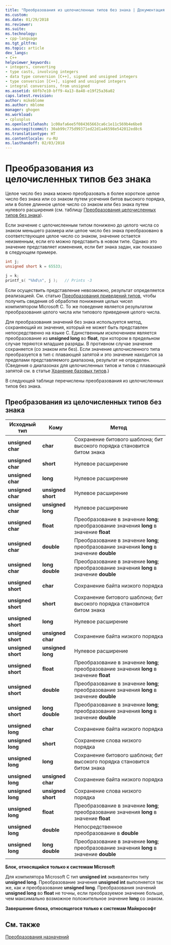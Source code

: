 ```yaml
---
title: "Преобразования из целочисленных типов без знака | Документация Майкрософт"
ms.custom: 
ms.date: 01/29/2018
ms.reviewer: 
ms.suite: 
ms.technology:
- cpp-language
ms.tgt_pltfrm: 
ms.topic: article
dev_langs:
- C++
helpviewer_keywords:
- integers, converting
- type casts, involving integers
- data type conversion [C++], signed and unsigned integers
- type conversion [C++], signed and unsigned integers
- integral conversions, from unsigned
ms.assetid: 60fb7e10-bff9-4a13-8a48-e19f25a36a02
caps.latest.revision: 
author: mikeblome
ms.author: mblome
manager: ghogen
ms.workload:
- cplusplus
ms.openlocfilehash: 1c00afa6ee5f084365663ca6c1e11c569b4e6be0
ms.sourcegitcommit: 30ab99c775d99371ed22d1a46598e542012ed8c6
ms.translationtype: HT
ms.contentlocale: ru-RU
ms.lasthandoff: 02/03/2018
---
```

# <a name="conversions-from-unsigned-integral-types"></a>Преобразования из целочисленных типов без знака

Целое число без знака можно преобразовать в более короткое целое число без знака или со знаком путем усечения битов высокого порядка, или в более длинное целое число со знаком или без знака путем нулевого расширения (см. таблицу [Преобразования целочисленных типов без знака](#_clang_table_4..3)).

Если значение с целочисленным типом понижено до целого числа со знаком меньшего размера или целое число без знака преобразовано в соответствующее целое число со знаком, значение остается неизменным, если его можно представить в новом типе. Однако это значение представляет изменения, если бит знака задан, как показано в следующем примере.

```C
int j;
unsigned short k = 65533;

j = k;
printf_s( "%hd\n", j );   // Prints -3
```

Если осуществить представление невозможно, результат определяется реализацией. См. статью [Преобразования приведений типов](../c-language/type-cast-conversions.md), чтобы получить сведения об обработке понижения целых чисел компилятором Microsoft C. То же поведение является результатом преобразования целого числа или типового приведения целого числа.

Для преобразования значений без знака используется метод, сохраняющий их значения, который не может быть представлен непосредственно на языке C. Единственным исключением является преобразование из **unsigned long** во **float**, при котором в предельном случае теряются младшие разряды. В противном случае значение сохраняется (со знаком или без). Если значение целочисленного типа преобразуется в тип с плавающей запятой и это значение находится за пределами представляемого диапазона, результат не определен. (Сведения о диапазонах для целочисленных типов и типов с плавающей запятой см. в статье [Хранение базовых типов](../c-language/storage-of-basic-types.md).)

В следующей таблице перечислены преобразования из целочисленных типов без знака.

## <a name="conversions-from-unsigned-integral-types"></a>Преобразования из целочисленных типов без знака

|Исходный тип|Кому|Метод|
|----------|--------|------------|
|**unsigned char**|**char**|Сохранение битового шаблона; бит высокого порядка становится битом знака|
|**unsigned char**|**short**|Нулевое расширение|
|**unsigned char**|**long**|Нулевое расширение|
|**unsigned char**|**unsigned short**|Нулевое расширение|
|**unsigned char**|**unsigned long**|Нулевое расширение|
|**unsigned char**|**float**|Преобразование в значение **long**; преобразование значения **long** в значение **float**|
|**unsigned char**|**double**|Преобразование в значение **long**; преобразование значения **long** в значение **double**|
|**unsigned char**|**long double**|Преобразование в значение **long**; преобразование значения **long** в значение **double**|
|**unsigned short**|**char**|Сохранение байта низкого порядка|
|**unsigned short**|**short**|Сохранение битового шаблона; бит высокого порядка становится битом знака|
|**unsigned short**|**long**|Нулевое расширение|
|**unsigned short**|**unsigned char**|Сохранение байта низкого порядка|
|**unsigned short**|**unsigned long**|Нулевое расширение|
|**unsigned short**|**float**|Преобразование в значение **long**; преобразование значения **long** в значение **float**|
|**unsigned short**|**double**|Преобразование в значение **long**; преобразование значения **long** в значение **double**|
|**unsigned short**|**long double**|Преобразование в значение **long**; преобразование значения **long** в значение **double**|
|**unsigned long**|**char**|Сохранение байта низкого порядка|
|**unsigned long**|**short**|Сохранение слова низкого порядка|
|**unsigned long**|**long**|Сохранение битового шаблона; бит высокого порядка становится битом знака|
|**unsigned long**|**unsigned char**|Сохранение байта низкого порядка|
|**unsigned long**|**unsigned short**|Сохранение слова низкого порядка|
|**unsigned long**|**float**|Преобразование в значение **long**; преобразование значения **long** в значение **float**|
|**unsigned long**|**double**|Непосредственное преобразование в **double**|
|**unsigned long**|**long double**|Преобразование в значение **long**; преобразование значения **long** в значение **double**|

**Блок, относящийся только к системам Microsoft**

Для компилятора Microsoft С тип **unsigned int** эквивалентен типу **unsigned long**. Преобразование значения **unsigned int** выполняется так же, как и преобразование **unsigned long**. Преобразования значений **unsigned long** во **float** не точны, если преобразуемое значение больше, чем максимально возможное положительное значение **long** со знаком.

**Завершение блока, относящегося только к системам Майкрософт**

## <a name="see-also"></a>См. также

[Преобразования назначений](../c-language/assignment-conversions.md)  
